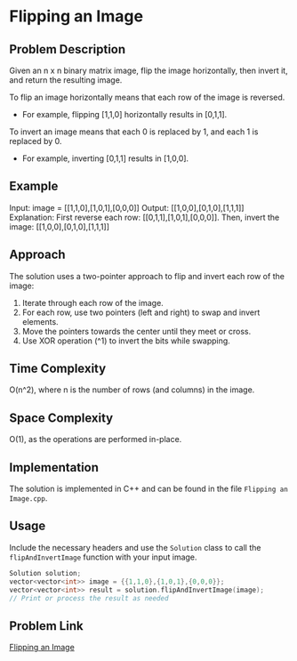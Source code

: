 # Flipping an Image

## Problem Description

Given an n x n binary matrix image, flip the image horizontally, then invert it, and return the resulting image.

To flip an image horizontally means that each row of the image is reversed.
- For example, flipping [1,1,0] horizontally results in [0,1,1].

To invert an image means that each 0 is replaced by 1, and each 1 is replaced by 0.
- For example, inverting [0,1,1] results in [1,0,0].

## Example

Input: image = [[1,1,0],[1,0,1],[0,0,0]]
Output: [[1,0,0],[0,1,0],[1,1,1]]
Explanation: First reverse each row: [[0,1,1],[1,0,1],[0,0,0]].
Then, invert the image: [[1,0,0],[0,1,0],[1,1,1]]

## Approach

The solution uses a two-pointer approach to flip and invert each row of the image:

1. Iterate through each row of the image.
2. For each row, use two pointers (left and right) to swap and invert elements.
3. Move the pointers towards the center until they meet or cross.
4. Use XOR operation (^1) to invert the bits while swapping.

## Time Complexity

O(n^2), where n is the number of rows (and columns) in the image.

## Space Complexity

O(1), as the operations are performed in-place.

## Implementation

The solution is implemented in C++ and can be found in the file `Flipping an Image.cpp`.

## Usage

Include the necessary headers and use the `Solution` class to call the `flipAndInvertImage` function with your input image.

```cpp
Solution solution;
vector<vector<int>> image = {{1,1,0},{1,0,1},{0,0,0}};
vector<vector<int>> result = solution.flipAndInvertImage(image);
// Print or process the result as needed
```

## Problem Link
[Flipping an Image](https://leetcode.com/problems/flipping-an-image/description/)
